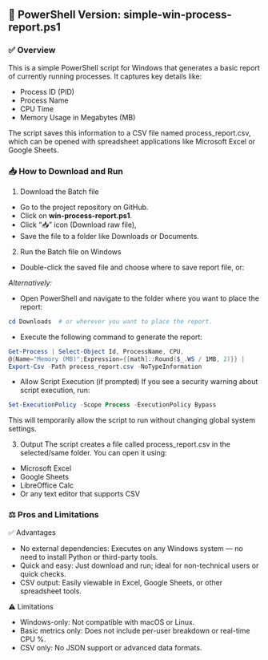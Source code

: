## 📄 PowerShell Version: simple-win-process-report.ps1
### ✅ Overview
This is a simple PowerShell script for Windows that generates a basic report of currently running processes. It captures key details like:
- Process ID (PID)
- Process Name
- CPU Time
- Memory Usage in Megabytes (MB)

The script saves this information to a CSV file named process_report.csv, which can be opened with spreadsheet applications like Microsoft Excel or Google Sheets.

### 📥 How to Download and Run
1. Download the Batch file
- Go to the project repository on GitHub.
- Click on __win-process-report.ps1__.
- Click “📥” icon (Download raw file),
- Save the file to a folder like Downloads or Documents.

2. Run the Batch file on Windows
- Double-click the saved file and choose where to save report file, or:

_Alternatively:_
- Open PowerShell and navigate to the folder where you want to place the report:
```powershell
cd Downloads  # or wherever you want to place the report.
```
- Execute the following command to generate the report:
```powershell
Get-Process | Select-Object Id, ProcessName, CPU,
@{Name="Memory (MB)";Expression={[math]::Round($_.WS / 1MB, 2)}} |
Export-Csv -Path process_report.csv -NoTypeInformation
```
- Allow Script Execution (if prompted)
If you see a security warning about script execution, run:
```powershell
Set-ExecutionPolicy -Scope Process -ExecutionPolicy Bypass
```
This will temporarily allow the script to run without changing global system settings.

3. Output
The script creates a file called process_report.csv in the selected/same folder. You can open it using:
- Microsoft Excel
- Google Sheets
- LibreOffice Calc
- Or any text editor that supports CSV

### ⚖️ Pros and Limitations
✅ Advantages
- No external dependencies: Executes on any Windows system — no need to install Python or third-party tools.
- Quick and easy: Just download and run; ideal for non-technical users or quick checks.
- CSV output: Easily viewable in Excel, Google Sheets, or other spreadsheet tools.

⚠️ Limitations
- Windows-only: Not compatible with macOS or Linux.
- Basic metrics only: Does not include per-user breakdown or real-time CPU %.
- CSV only: No JSON support or advanced data formats.